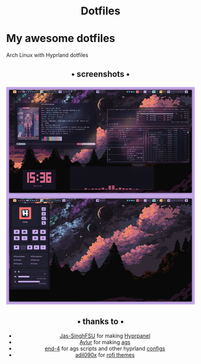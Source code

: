 <div align="center">
    <h1>Dotfiles</h1>
</div>

# My awesome dotfiles

Arch Linux with Hyprland dotfiles

<!-- ##  -->

<div align='center'>
    <div align="center">
        <h2>• screenshots •</h2>
        <h3></h3>
    <img src='scr.jpg'>
</div>

<div align='center'>
    <div align="center">
        <h2>• thanks to  •</h2>
    </div>
</div>

* [Jas-SinghFSU](https://github.com/Jas-SinghFSU/) for making [Hyprpanel](https://github.com/Jas-SinghFSU/HyprPanel)
* [Aylur](https://github.com/Aylur/) for making [ags](https://github.com/Aylur/ags)
* [end-4](https://github.com/end-4) for ags scripts and other hyprland [configs](https://github.com/end-4/dots-hyprland)
* [adil090x](https://github.com/adi1090x/) for [rofi themes](https://github.com/adi1090x/rofi)